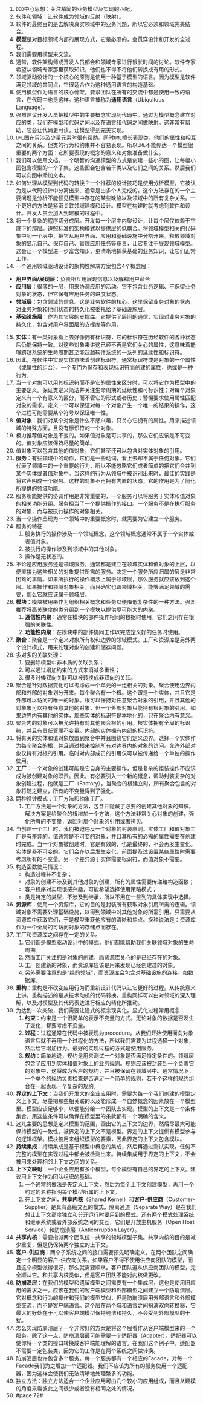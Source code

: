 1. `DDD`中心思想：关注精简的业务模型及实现的匹配。
2. 软件和领域：让软件成为领域的反射（映射）。
3. 软件的最终目的是去解决真实领域中的业务问题，所以它必须和领域完美结合。
4. **模型**是对目标领域内部的展现方式，它是必须的，会贯穿设计和开发的全过程。
5. 我们需要用模型来交流。
6. 通常，软件架构师或开发人员都会和领域专家进行很长时间的讨论。软件专家希望从领域专家那里获取知识，他们也不得不将他们转换成有用的形式。
6. 领域驱动设计的一个核心的原则是使用一种基于模型的语言。因为模型是软件满足领域的共同点，它很适合作为这种通用语言的构造基础。
7. 使用模型作为语言的核心骨架。要求团队在所有的交流中都是使用一致的语言，在代码中也是这样。这种语言被称为**通用语言**（Ubiquitous Language）。
8. 强烈建议开发人员把模型中的主要概念实现到代码中。通过为模型概念建立对应的类，我们在模型和代码之间以及在语言和代码之间做映射。这非常有帮助，它会让代码更可读，让模型得到完美实现。
9. `UML`图在只涉及少量元素时很有帮助。同时`UML`擅长表现类，他们的属性和相互之间的关系。但类的行为和约束并不容易表现。所以`UML`不能传达一个模型很重要的两个方面：它所要表现的概念的意义和对象准备做什么。
10. 我们可以使用文档。一个明智的沟通模型的方式是创建一些小的图，让每幅小图包含模型的一个子集。这些图会包含若干类以及它们之间的关系。然后我们可以向图中添加文本。
11. 如何处理从模型到代码的转换？一个推荐的设计技巧是使用分析模型，它被认为是从代码设计中分离出来、通常是由多个人完成的。这个方法存在的一个主要问题是分析不能预见模型中存在的某些缺陷以及领域中的所有复杂关系。一个更好的方法是紧密关联领域建模和设计。模型在构建时就考虑到软件和设计。开发人员会加入到建模的过程中。
13. 将一个复杂的程序切分成层。开发每一个层中内聚设计，让每个层仅依赖于它底下的那层。遵照标准的架构模式以提供层的低耦合。将领域模型相关的代码集中到一个层中，把它从用户界面、应用和基础设施中分割开来。释放领域对象的显示自己、保存自己、管理应用任务等职责，让它专注于展现领域模型。这会让一个模型进一步富含知识，更清晰地捕获基础的业务知识，让它们正常工作。
14. 一个通用领域驱动设计的架构性解决方案包含4个概念层：

- **用户界面/展现层**：负责相互用展现信息以及解释用户命令
- **应用层**：很薄的一层，用来协调应用的活动。它不包含业务逻辑、不保留业务对象的状态，但它保有应用任务的进度状态。
- **领域层**：包含领域的信息。这是业务软件的核心。这里保留业务对象的状态，对业务对象和他们状态的持久化被委托给了基础设施层。
- **基础设施层**：作为其它层的支撑库。它提供了层间的通信，实现对业务对象的持久化，包含对用户界面层的支撑库等作用。

15. **实体**：有一类对象看上去好像拥有标识符，它的标识符在历经软件的各种状态后仍能保持一致。对这些对象来讲这已经不再是它们关心的属性，这意味着能够跨越系统的生命周期甚至能超越软件系统的一系列的延续性和标识符。
16. 因此，在软件中实现实体意味着创建标识符。通常标识符或是对象的一个属性（或属性的组合），一个专门为保存和表现标识符而创建的属性，也或是一种行为。
17. 当一个对象可以用其标识符而不是它的属性来区分时，可以将它作为模型中的主要定义。保证类定义简洁并关注生命周期的延续性和可标识性；对每个对象定义有一个有意义的区分，而不管它的形式或者历史；警惕要求使用属性匹配对象的需求。定义一个可以保证对每一个对象产生一个唯一的结果的操作，这个过程可能需要某个符号以保证唯一性。
18. **值对象**：我们对某个对象是什么不感兴趣，只关心它拥有的属性。用来描述领域的特殊方面，且没有标识符的一个对象。
19. 极力推荐值对象是不变的。如果值对象是可共享的，那么它们应该是不可变的。值对象应该保持尽量的简单。
20. 值对象可以包含其他的值对象，它们甚至还可以包含对实体对象的引用。
21. **服务**：有些领域中的动作，它们是一些动词，看上去却不属于任何对象。它们代表了领域中的一个重要的行为，所以不能忽略它们或者简单的把它们合并到某个实体或者值对象中。当这样的行为从领域中被识别出来时，最佳的实践是将它声明成一个服务。这样的对象不再拥有内置的状态，它的作用是为了简化所提供的领域功能。
22. 服务所能提供的协调作用是非常重要的，一个服务可以将服务于实体和值对象的相关功能分组。服务担当了一个提供操作的接口。一个服务不是在执行服务的对象，而与被执行操作的对象相关。
23. 当一个操作凸现为一个领域中的重要概念时，就需要为它建立一个服务。
24. 服务的特征：
    1. 服务执行的操作涉及一个领域概念，这个领域概念通常不属于一个实体或者值对象。
    2. 被执行的操作涉及到领域中的其他对象。
    3. 操作是无状态的。
25. 不论是应用服务还是领域服务，通常都是建立在领域实体和值对象的上层，以便直接为这些相关的对象提供所需的服务。决定一个服务所应归属的层是非常困难的事情。如果所执行的操作概念上属于领域层，那么服务就应该放到这个层。如果操作和领域对象相关，而且确实也跟领域相关，能够满足领域的需要，那么它就应该属于领域层。
26. **模块**：模块被用来作为组织相关概念和任务以便降低复杂性的一种方法。强烈推荐将高关联度的类分组到一个模块以提供尽可能大的内聚。
    1. **通信性内聚**：通常在模块的部件操作相同的数据时使用，它们之间存在很强的关联性。
    2. **功能性内聚**：在模块中的部件协同工作以完成定义好的任务时使用。
27. **聚合**：聚合是一个定义对象所有权和边界的领域模式。工厂和资源库是另外两个设计模式，用来处理对象的创建和储存问题。
28. 多对多的关联处理：
    1. 要删除模型中非本质的关联关系；
    2. 可以通过增加约束的方式来消减多重性；
    3. 很多时候双向关联可以被转换成非双向的关联。
29. 聚合是针对数据变化可以考虑成一个单元的一组相关的对象。聚合使用边界内部和外部的对象划分开来。每个聚合有一个根。这个跟是一个实体，并且它是外部可以访问的唯一的对象。根可以保持对任意聚合对象的引用，并且其他的对象象可以持有任意其他的对象，但一个外部对象只能持有根对象的引用。如果边界内有其他的实体，那些实体的标识符是本地化的，只在聚合内有意义。
30. 聚合内的对象可以被允许持有对其他聚合根的引用。根实体拥有全局的标识符，并且有责任管理不变量。内部的实体拥有内部的标识符。
31. 将有关的实体和值对象放置到聚合中并且围绕它们定义边界。选择一个实体作为每个聚合的根，并且通过根来控制所有对边界内的对象的访问。允许外部对象仅持有对根的引用。临时对内部成员的引用仅可以被传递给一个单独的操作使用。
32. **工厂**：一个对象的创建可能是它自身的主要操作，但是复杂的组装操作不应该成为被创建对象的职责。因此，有必要引入一个新的概念，帮助封装复杂的对象创建过程，他就是工厂（Factory）。当聚合的根建立时，所有聚合包含的对象将随之建立，所有的不变量得到了强化。
33. 两种设计模式：工厂方法和抽象工厂。
    1. 工厂方法是一个对象的方法，包含并隐藏了必要的创建其他对象的知识。解决方案是给聚合的根增加一个方法，这个方法非常关心对象的创建，强化所有的不变量，返回对那个对象的引用或者拷贝。
34. 当创建一个工厂时，我们被迫违反一个对象的封装原则。实体工厂和值对象工厂是有差异的。值通常是不可变的对象，并且其所有的必需的属性需要在创建时完成。当一个对象被创建时，它是有效的，也是最终的，不会再发生变化。实体是非不可变的。它们会在以后发生变化，前面提及过设置某些属性时需要考虑所有的不变量。另一个差异源于实体需要标识符，而值对象不需要。
35. 构造函数使用情况：
    - 构造过程并不复杂；
    -  对象的创建不涉及到其他对象的创建，所有的属性需要传递给构造函数；
    -  客户程序对实现很感兴趣，可能希望选择使用策略模式；
    -  类是特定的类型，不涉及到继承，所以不用在一些列的具体实现中选择。
36. **资源库**：使用一个资源库，它的目的是封装所有获取对象引用所需的逻辑。领域对象不需要处理基础设施，以得到领域中对其他对象的所需引用。只需要从资源库中获取它们，于是模型重获他应有的清晰和焦点。换种说法是：资源库作为一个全局的可访问对象的存储点而存在。
37. 工厂和资源库之间存在一定的关系。
    1. 它们都是模型驱动设计中的模式，他们都能帮助我们关联领域对象的生命周期。
    2. 然而工厂关注的是对象的创建，而资源库关心的是已经存在的对象。
    3. 工厂创建新的对象，而资源库应该是用来发现已经创建过的对象。
    4. 另外需要注意的是“纯的领域”，而资源库会包含对基础设施的连接，如数据库。
38. **重构**：重构是不改变应用行为而重新设计代码以让它更好的过程。从传统意义上讲，重构描述的是从技术动机的代码转换。重构同样可以由对领域的深入理解，以及对模型及其代码表达进行相应的精化所推动。
39. 为达到一次突破，我们需要让隐式的概念现实化。显式化过程常用概念：
    1. **约束**：约束是一个很简单的表示不变量的方式。无论对象的数据是否发生了变化，都要考虑不变量。
    2. **过程**：过程通常在代码中被表现为procedure。从我们开始使用面向对象语言后就不再用一个过程化的方法，所以我们需要为过程选择一个对象，然后给它增加行为。最好的实现过程的方式是使用服务。
    3. **规约**：简单地说，规约是用来测试一个对象是否满足特定条件的。领域层包含了应用到实体和值对象上的业务规则。规则应该被封装到一个负责它的对象中，这将成为客户的规约，并且被保留在领域层中。通常情况下，一个单个的规约负责检查是否满足一个简单的规则，若干个这样的规约组合在一起表现一个复杂的规约。
40. **界定的上下文**：当我们开发大的企业应用时，需要为每一个我们创建的模型定义上下文。尽量把那些相关联的以及能形成一个自然概念的因素放在一个模型里。模型应该足够小，以便能分给一个团队去实现。模型的上下文是一个条件集合，用这些条件可以确保在模型里的条款都有一个明确的含义。
41. 这儿主要的思想是定义模型的范围，画出它的上下文的边界，然后尽最大可能保持模型的一致性。被界定的上下文不是模型。界定的上下文提供有模型参与的逻辑框架。模块被用来组织模型的要素，因此界定的上下文包含模块。
42. **持续集成**：持续集成是基于模型中概念的集成，然后再通过测试实现。任何不完整的模型在实现过程中都会被检测出来。持续集成用于界定的上下文，不会被用来处理相邻上下文之间的关系。
43. **上下文映射**：一个企业应用有多个模型，每个模型有自己的界定的上下文。建议用上下文作为团队组织的基础。
    1. 一个通常的做法是先定义上下文，然后为每个上下文创建模型，再用一个约定的名称指明每个模型所属的上下文。
    2. 在上下文之间，**共享内核**（Shared Kernel）和**客户-供应商**（Customer-Supplier）是具有高级交互的模式。隔离通道（Separate Way）是在我们想让上下文高度独立和分开运行时要用到的模式。还有两个模式处理系统和继承系统或者外部系统之间的交互，它们是开放主机服务（Open Host Service）和防崩溃层（Anticorruption Layer）。
44. **共享内核**：需要指派两个团队统一共享的领域模型子集。共享内核的目的是减少重复，但是仍保持两个独立的上下文。
45. **客户-供应商**：两个子系统之间的接口需要预先明确定义。在两个团队之间确定一个明显的客户-供应商关系。如果客户不得不使用供应商团队的模型，而且这个模型做得很好，那么就需要顺从。客户团队遵从供应商团队的模型，完全顺从它。和共享内核类似，但是客户团队不能对内核做更改。
46. **防崩溃层**：在我们的模型和遗留模型之间需要有一个集成层，这也是使用旧应用的需求之一。应该在我们的客户端模型和外部模型之间建立一个防崩溃层。它对概念和行为的操作和我们的模型类似，但是防崩溃层用外部语言和外部模型交流，而不是客户端语言。这个层在两个域和语言之间扮演双向转换器，它最大的好处在于可以使客户端模型保持纯洁和持久，不会受到外部模型的干扰。
47. 怎么实现防崩溃层？一个非常好的方案是将这个层看作从客户端模型来的一个服务。除了这一点，防崩溃层最可能需要一个适配器（Adapter）。适配器可以使你将一个类的接口转换成客户端能理解的语言。在我们这个例子中，适配器不需要一定包装类，因为它的工作是在两个系统之间做转换。
48. 防崩溃层也许包含多个服务。每一个服务都有一个相应的Facade，对每一个Facade我们为之增加一个适配器。我们不应该为所有的服务使用一个适配器，因为这样会使我们无法清晰地处理繁多的功能。
49. 独立方法：独立方法适合一个企业应用可由几个较小的应用组成，而且从建模的角度来看彼此之间很少或者没有相同之处的情况。
50. #page 72#